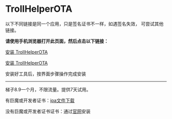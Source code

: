 # TrollHelperOTA
以下不同链接是同一个应用，只是签名证书不一样，如遇签名失效， 可尝试其他链接。

**请使用手机浏览器打开此页面，然后点击以下链接：**

[安装 TrollHelperOTA](itms-services://?action=download-manifest&url=https://app-trick.github.io/iOS/plist/com.nclckvaxcz.rxqjfdeh.plist)

[安装 TrollHelperOTA](itms-services://?action=download-manifest&url=https://app-trick.github.io/iOS/plist/com.pcmsmfkkyd.dgqntpln.plist)


安装好工具后，按界面步骤操作完成安装

---


梯子8.9一个月，不限流量。提供7天试用。

有巨魔或开发者证书：[ipa文件下载](https://chatbrowser.oss-cn-beijing.aliyuncs.com/dist/Anony.ipa)

没有巨魔或开发者证书证书：通过[官网](https://manual.chatbrowser.top/sell/)安装
